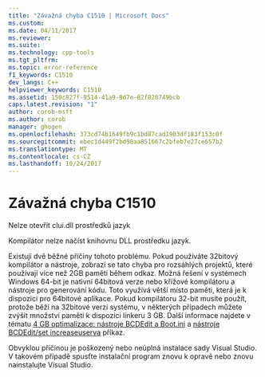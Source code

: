 ```yaml
---
title: "Závažná chyba C1510 | Microsoft Docs"
ms.custom: 
ms.date: 04/11/2017
ms.reviewer: 
ms.suite: 
ms.technology: cpp-tools
ms.tgt_pltfrm: 
ms.topic: error-reference
f1_keywords: C1510
dev_langs: C++
helpviewer_keywords: C1510
ms.assetid: 150c827f-9514-41a9-8d7e-82f820749bcb
caps.latest.revision: "1"
author: corob-msft
ms.author: corob
manager: ghogen
ms.openlocfilehash: 373cd74b1649fb9c1bd87cad1903df183f153c0f
ms.sourcegitcommit: ebec1d449f2bd98aa851667c2bfeb7e27ce657b2
ms.translationtype: MT
ms.contentlocale: cs-CZ
ms.lasthandoff: 10/24/2017
---
```

# <a name="fatal-error-c1510"></a>Závažná chyba C1510
Nelze otevřít clui.dll prostředků jazyk  
  
 Kompilátor nelze načíst knihovnu DLL prostředku jazyk.  
  
Existují dvě běžné příčiny tohoto problému. Pokud používáte 32bitový kompilátor a nástroje, zobrazí se tato chyba pro rozsáhlých projektů, které používají více než 2GB paměti během odkaz. Možná řešení v systémech Windows 64-bit je nativní 64bitová verze nebo křížové kompilátoru a nástroje pro generování kódu. Toto využívá větší místo paměti, která je k dispozici pro 64bitové aplikace. Pokud kompilátoru 32-bit musíte použít, protože běží na 32bitové verzi systému, v některých případech můžete zvýšit množství paměti k dispozici linkeru 3 GB. Další informace najdete v tématu [4 GB optimalizace: nástroje BCDEdit a Boot.ini](https://msdn.microsoft.com/library/vs/alm/bb613473(v=vs.85).aspx) a [nástroje BCDEdit/set increaseuserva](https://msdn.microsoft.com/library/ff542202.aspx) příkaz.  

Obvyklou příčinou je poškozený nebo neúplná instalace sady Visual Studio. V takovém případě spusťte instalační program znovu k opravě nebo znovu nainstalujte Visual Studio.  
  